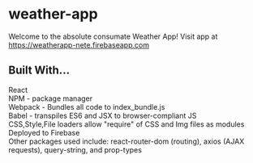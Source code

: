 # weather-app
Welcome to the absolute consumate Weather App!
Visit app at https://weatherapp-nete.firebaseapp.com

## Built With...
React <br />
NPM - package manager <br />
Webpack - Bundles all code to index_bundle.js <br />
Babel - transpiles ES6 and JSX to browser-compliant JS  <br />
CSS,Style,File loaders allow "require" of CSS and Img files as modules <br />
Deployed to Firebase <br />
Other packages used include: react-router-dom (routing), axios (AJAX requests), query-string, and prop-types <br />

